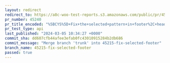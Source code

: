 ```yaml
---
layout: redirect
redirect_to: https://a8c-woo-test-reports.s3.amazonaws.com/public/pr/45240/api/index.html
pr_number: 45240
pr_title_encoded: "%5BCYS%5D+Fix+the+selected+pattern+in+footer%2C+header+and+homepage"
pr_test_type: api
last_published: "2024-03-05 10:34:27 +0000"
commit_sha: dd607cfb44afee3efab0fc43010915284b2db686
commit_message: "Merge branch 'trunk' into 45215-fix-selected-footer"
branch_name: 45215-fix-selected-footer
passed: true
---
```


